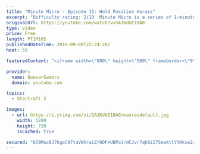 ```yaml
---
title: "Minute Micro - Episode 15: Hold Position Harass"
excerpt: "Difficulty rating: 2/10  Minute Micro is a series of 1-minute videos explaining how to perform common micro techniques. This episode is on hold position harass.  twitch.tv/Quasarprintf"
originalUrl: https://youtube.com/watch?v=SA1KdGE1BA0
type: video
price: Free
length: PT1M10S
publishedDateTime: 2018-09-09T22:24:28Z
heat: 50

featuredContent: "<iframe width=\"800\" height=\"500\" frameborder=\"0\" src=\"https://www.youtube.com/embed/SA1KdGE1BA0\" allow=\"accelerometer; autoplay; encrypted-media; gyroscope; picture-in-picture\" allowfullscreen></iframe>"

provider:
  name: QuasarGamers
  domain: youtube.com

topics:
  - StarCraft 2

images:
  - url: https://i.ytimg.com/vi/SA1KdGE1BA0/maxresdefault.jpg
    width: 1280
    height: 720
    isCached: true

secured: "638Muc8J7kgoC07taVWXraiZ/0DF+UBPoJ/dCJvr7qk0iI7SeaXtlYYHkxw2aKE7C9NNyE/1nJnJX2cZO+mFqpGmOASDF0u+gfbYNPk/OsLxUWJT4oLTxq6QC+uFVGpINzGOMFgjWdlim76nOOMNSzdPC8gfs7Rb6yo2Q0Ad9N1l0GPtGAuJuISroPPPZnenfEE0LO3+sSN6x9uVHRRoR9KWO3Y0R0wBnQPSNsLaPDxZCqlktz3EwvrPGl7JneTIdYKa9lrYdEQr/QQtsTkggvbX5DDJHjyHHHVoWxSl8wKV3fe7lof9LWJdCYW+Qk1xahWTiUD+DxF+lAxCCH+nAFo4rXB8kq0sN0ECy7wZjaAF/4LZ+Npu+5GZZr+bsFzOiuZTeYAkP2ANlssY+YdLFlfVctf81XfrJvqX7ERiST0=;Bn5wl9HaoN2B+BB0A6odHw=="
---
```


